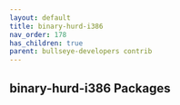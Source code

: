 ```yaml
---
layout: default
title: binary-hurd-i386
nav_order: 178
has_children: true
parent: bullseye-developers contrib
---
```


## binary-hurd-i386 Packages
